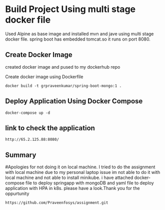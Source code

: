 # Build Project Using multi stage docker file

Used Alpine as base image and installed mvn and jave using multi stage docker file. spring boot has embedded tomcat.so it runs on port 8080. 

## Create Docker Image

created docker image and pused to my dockerhub repo

Create docker image using Dockerfile


```docker
docker build -t grpraveenkumar/spring-boot-mongo:1 .
```

## Deploy Application Using Docker Compose 

```docker-compose 
docker-compose up -d 
```
## link to check the application
```link
http://65.2.125.88:8080/ 
```
## Summary
#Apologies for not doing it on local machine. I tried to do the assignment with local machine due to my personal laptop issue im not able to do it with local machine and not able to install minikube. i have attached docker-compose file to deploy springapp with mongoDB and yaml file to deploy application with HPA in k8s. please have a look.Thank you for the oppurtunity

```clone
https://github.com/Praveenfosys/assignment.git
```
